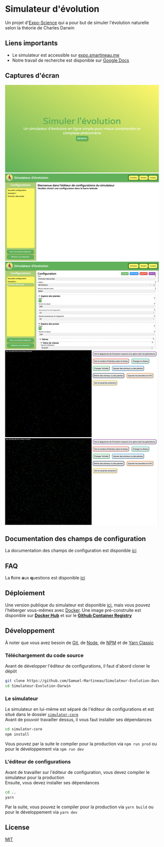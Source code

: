 # Simulateur d'évolution

Un projet d'[Expo-Science](https://technoscience.ca/programmes/expo-sciences/) qui a pour but de simuler l'évolution naturelle selon la théorie de Charles Darwin

## Liens importants

- Le simulateur est accessible sur [expo.smartineau.me](https://expo.smartineau.me)
- Notre travail de recherche est disponible sur [Google Docs](https://docs.google.com/document/d/1-0XiVGQqNu3fPAFKN3vtxdBR2Abm4OA3ouX9kTg74Gk/edit?usp=sharing)

## Captures d'écran

![screenshots/editor_1.png](screenshots/editor_1.png)
![screenshots/editor_2.png](screenshots/editor_2.png)
![screenshots/editor_3.png](screenshots/editor_3.png)
![screenshots/simulator_1.png](screenshots/simulator_1.png)
![screenshots/simulator_2.png](screenshots/simulator_2.png)

## Documentation des champs de configuration

La documentation des champs de configuration est disponible [ici](https://expo.smartineau.me/documentation/glossaire)

## FAQ

La **f**oire **a**ux **q**uestions est disponible [ici](https://expo.smartineau.me/documentation/a-propos#faq)

## Déploiement

Une version publique du simulateur est disponible [ici](#), mais vous pouvez l'héberger vous-mêmes avec [Docker](https://www.docker.com/). Une image pré-construite est disponible sur **[Docker Hub](https://hub.docker.com/r/smartineau/simulateur-evolution-darwin)** et sur le **[Github Container Registry](https://github.com/users/Samuel-Martineau/packages/container/package/simulateur-evolution-darwin)**

## Développement

À noter que vous avez besoin de [Git](https://git-scm.com/), de [Node](https://nodejs.org/), de [NPM](https://www.npmjs.com/) et de [Yarn Classic](https://classic.yarnpkg.com/)

### Téléchargement du code source

Avant de développer l'éditeur de configurations, il faut d'abord cloner le dépôt

```bash
git clone https://github.com/Samuel-Martineau/Simulateur-Evolution-Darwin
cd Simulateur-Evolution-Darwin
```

### Le simulateur

Le simulateur en lui-même est séparé de l'éditeur de configurations et est situé dans le dossier [`simulator-core`](https://github.com/Samuel-Martineau/Simulateur-Evolution-Darwin/tree/v2/simulator-core)  
Avant de pouvoir travailler dessus, il vous faut installer ses dépendances

```bash
cd simulator-core
npm install
```

Vous pouvez par la suite le compiler pour la production via `npm run prod` ou pour le développement via `npm run dev`

### L'éditeur de configurations

Avant de travailler sur l'éditeur de configuration, vous devez compiler le simulateur pour la production  
Ensuite, vous devez installer ses dépendances

```bash
cd ..
yarn
```

Par la suite, vous pouvez le compiler pour la production via `yarn build` ou pour le développement via `yarn dev`

## License

[MIT](https://github.com/Samuel-Martineau/Simulateur-Evolution-Darwin/v2/master/LICENSE)
